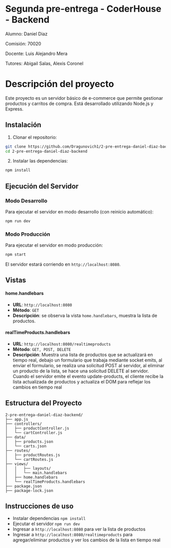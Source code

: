 
# Segunda pre-entrega - CoderHouse - Backend

Alumno: Daniel Diaz

Comisión: 70020

Docente: Luis Alejandro Mera

Tutores: Abigail Salas, Alexis Coronel

# Descripción del proyecto

Este proyecto es un servidor básico de e-commerce que permite gestionar productos y carritos de compra. Está desarrollado utilizando Node.js y Express.

## Instalación

1. Clonar el repositorio:

```sh
git clone https://github.com/Dragunovich1/2-pre-entrega-daniel-diaz-backend
cd 2-pre-entrega-daniel-diaz-backend
```

2. Instalar las dependencias:

```sh
npm install
```

## Ejecución del Servidor

### Modo Desarrollo

Para ejecutar el servidor en modo desarrollo (con reinicio automático):

```sh
npm run dev
```

### Modo Producción

Para ejecutar el servidor en modo producción:

```sh
npm start
```

El servidor estará corriendo en `http://localhost:8080`.

## Vistas

#### home.handlebars

- **URL**: `http://localhost:8080`
- **Método**: `GET`
- **Descripción**: se observa la vista `home.handlebars`, muestra la lista de productos.

#### realTimeProducts.handlebars

- **URL**: `http://localhost:8080/realtimeproducts`
- **Método**: `GET, POST, DELETE`
- **Descripción**: Muestra una lista de productos que se actualizará en tiempo real, debajo un formulario que trabaja mediante socket emits, al enviar el formulario, se realiza una solicitud POST al servidor, al eliminar un producto de la lista, se hace una solicitud DELETE al servidor. Cuando el servidor emite el evento update-products, el cliente recibe la lista actualizada de productos y actualiza el DOM para reflejar los cambios en tiempo real

## Estructura del Proyecto

```plaintext
2-pre-entrega-daniel-diaz-backend/
├── app.js
├── controllers/
│   ├── productController.js
│   └── cartController.js
├── data/
│   ├── products.json
│   └── carts.json
├── routes/
│   ├── productRoutes.js
│   └── cartRoutes.js
├── views/
│	│	├── layouts/
│   │	└── main.handlebars
│	├── home.handlebars
│	└── realTimeProducts.handlebars
├── package.json
├── package-lock.json

```

## Instrucciones de uso

- Instalar dependencias `npm install`
- Ejecutar el servidor `npm run dev`
- Ingresar a `http://localhost:8080` para ver la lista de productos
- Ingresar a `http://localhost:8080/realtimeproducts` para agregar/eliminar productos y ver los cambios de la lista en tiempo real